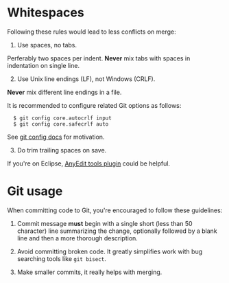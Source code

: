 # Whitespaces #

Following these rules would lead to less conflicts on merge:

1. Use spaces, no tabs.

Perferably two spaces per indent. **Never** mix tabs with spaces in indentation on single line.

2. Use Unix line endings (LF), not Windows (CRLF).

**Never** mix different line endings in a file.

It is recommended to configure related Git options as follows:

```
  $ git config core.autocrlf input 
  $ git config core.safecrlf auto
```

See [git config docs](http://www.kernel.org/pub/software/scm/git/docs/git-config.html) for motivation.

3. Do trim trailing spaces on save.

If you're on Eclipse, [AnyEdit tools plugin](http://andrei.gmxhome.de/anyedit/) could be helpful.

# Git usage #

When committing code to Git, you're encouraged to follow these guidelines:

1. Commit message **must** begin with a single short (less than 50 character) line summarizing the change, optionally followed by a blank line and then a more thorough description.

2. Avoid committing broken code. It greatly simplifies work with bug searching tools like `git bisect`.

3. Make smaller commits, it really helps with merging.